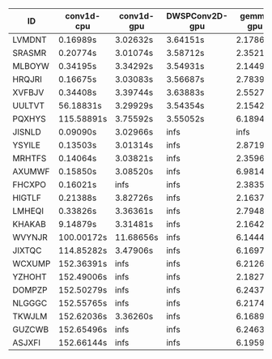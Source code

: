 |ID|conv1d-cpu|conv1d-gpu|DWSPConv2D-gpu|gemm-gpu|avg|
|-|-|-|-|-|-|
|LVMDNT|0.16989s|3.02632s|3.64151s|2.17861s|2.25408s|
|SRASMR|0.20774s|3.01074s|3.58712s|2.35219s|2.28945s|
|MLBOYW|0.34195s|3.34292s|3.54931s|2.14499s|2.34479s|
|HRQJRI|0.16675s|3.03083s|3.56687s|2.78399s|2.38711s|
|XVFBJV|0.34408s|3.39744s|3.63883s|2.55274s|2.48327s|
|UULTVT|56.18831s|3.29929s|3.54354s|2.15428s|16.29635s|
|PQXHYS|115.58891s|3.75592s|3.55052s|6.18944s|32.27120s|
|JISNLD|0.09090s|3.02966s|infs|infs|infs|
|YSYILE|0.13503s|3.01314s|infs|2.87192s|infs|
|MRHTFS|0.14064s|3.03821s|infs|2.35965s|infs|
|AXUMWF|0.15850s|3.08520s|infs|6.98143s|infs|
|FHCXPO|0.16021s|infs|infs|2.38358s|infs|
|HIGTLF|0.21388s|3.82726s|infs|2.16371s|infs|
|LMHEQI|0.33826s|3.36361s|infs|2.79481s|infs|
|KHAKAB|9.14879s|3.31481s|infs|2.16428s|infs|
|WVYNJR|100.00172s|11.68656s|infs|6.14442s|infs|
|JIXTQC|114.85282s|3.47906s|infs|6.16976s|infs|
|WCXUMP|152.36391s|infs|infs|6.21268s|infs|
|YZHOHT|152.49006s|infs|infs|2.18271s|infs|
|DOMPZP|152.50279s|infs|infs|6.24371s|infs|
|NLGGGC|152.55765s|infs|infs|6.21743s|infs|
|TKWJLM|152.62036s|3.36260s|infs|6.16894s|infs|
|GUZCWB|152.65496s|infs|infs|6.24631s|infs|
|ASJXFI|152.66144s|infs|infs|6.19593s|infs|
